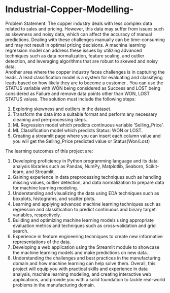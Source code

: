 # Industrial-Copper-Modelling-

Problem Statement: 
The copper industry deals with less complex data related to sales and pricing. 
However, this data may suffer from issues such as skewness and noisy data, which 
can affect the accuracy of manual predictions. Dealing with these challenges manually 
can be time-consuming and may not result in optimal pricing decisions. A machine 
learning regression model can address these issues by utilizing advanced techniques 
such as data normalization, feature scaling, and outlier detection, and leveraging 
algorithms that are robust to skewed and noisy data.  
Another area where the copper industry faces challenges is in capturing the leads. A 
lead classification model is a system for evaluating and classifying leads based on 
how likely they are to become a customer . You can use the STATUS variable with 
WON being considered as Success and LOST being considered as Failure and 
remove data points other than WON, LOST STATUS values. 
The solution must include the following steps: 
1) Exploring skewness and outliers in the dataset. 
2) Transform the data into a suitable format and perform any necessary cleaning 
and pre-processing steps. 
3) ML Regression model which predicts continuous variable ‘Selling_Price’. 
4) ML Classification model which predicts Status: WON or LOST. 
5) Creating a streamlit page where you can insert each column value and you will 
get the Selling_Price predicted value or Status(Won/Lost)

The learning outcomes of this project are:  
1. Developing proficiency in Python programming language and its data analysis 
libraries such as Pandas, NumPy, Matplotlib, Seaborn, Scikit-learn, and 
Streamlit. 
2. Gaining experience in data preprocessing techniques such as handling missing 
values, outlier detection, and data normalization to prepare data for machine 
learning modeling. 
3. Understanding and visualizing the data using EDA techniques such as 
boxplots, histograms, and scatter plots. 
4. Learning and applying advanced machine learning techniques such as 
regression and classification to predict continuous and binary target variables, 
respectively. 
5. Building and optimizing machine learning models using appropriate evaluation 
metrics and techniques such as cross-validation and grid search. 
6. Experience in feature engineering techniques to create new informative 
representations of the data. 
7. Developing a web application using the Streamlit module to showcase the 
machine learning models and make predictions on new data. 
8. Understanding the challenges and best practices in the manufacturing domain 
and how machine learning can help solve them. 
Overall, this project will equip you with practical skills and experience in data analysis, 
machine learning modeling, and creating interactive web applications, and provide you 
with a solid foundation to tackle real-world problems in the manufacturing domain. 
